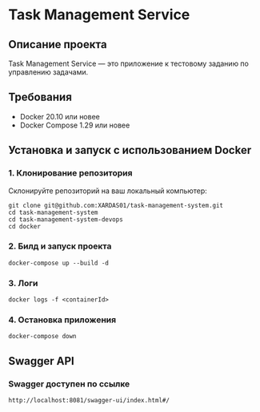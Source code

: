 # Task Management Service

## Описание проекта

Task Management Service — это приложение к тестовому заданию по управлению задачами.

## Требования

- Docker 20.10 или новее
- Docker Compose 1.29 или новее

## Установка и запуск с использованием Docker

### 1. Клонирование репозитория

Склонируйте репозиторий на ваш локальный компьютер:

```properties
git clone git@github.com:XARDAS01/task-management-system.git
cd task-management-system
cd task-management-system-devops
cd docker
```

### 2. Билд и запуск проекта

```properties
docker-compose up --build -d
```

### 3. Логи

```properties
docker logs -f <containerId>
```

### 4. Остановка приложения

```properties
docker-compose down
```

## Swagger API

### Swagger доступен по ссылке
```properties
http://localhost:8081/swagger-ui/index.html#/
```